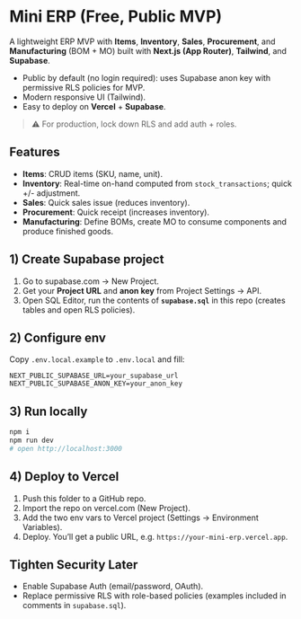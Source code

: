 # Mini ERP (Free, Public MVP)

A lightweight ERP MVP with **Items**, **Inventory**, **Sales**, **Procurement**, and **Manufacturing** (BOM + MO) built with **Next.js (App Router)**, **Tailwind**, and **Supabase**.

- Public by default (no login required): uses Supabase anon key with permissive RLS policies for MVP.
- Modern responsive UI (Tailwind).
- Easy to deploy on **Vercel** + **Supabase**.

> ⚠️ For production, lock down RLS and add auth + roles.

## Features

- **Items**: CRUD items (SKU, name, unit).
- **Inventory**: Real-time on-hand computed from `stock_transactions`; quick +/- adjustment.
- **Sales**: Quick sales issue (reduces inventory).
- **Procurement**: Quick receipt (increases inventory).
- **Manufacturing**: Define BOMs, create MO to consume components and produce finished goods.

## 1) Create Supabase project

1. Go to supabase.com → New Project.
2. Get your **Project URL** and **anon key** from Project Settings → API.
3. Open SQL Editor, run the contents of **`supabase.sql`** in this repo (creates tables and open RLS policies).

## 2) Configure env

Copy `.env.local.example` to `.env.local` and fill:

```
NEXT_PUBLIC_SUPABASE_URL=your_supabase_url
NEXT_PUBLIC_SUPABASE_ANON_KEY=your_anon_key
```

## 3) Run locally

```bash
npm i
npm run dev
# open http://localhost:3000
```

## 4) Deploy to Vercel

1. Push this folder to a GitHub repo.
2. Import the repo on vercel.com (New Project).
3. Add the two env vars to Vercel project (Settings → Environment Variables).
4. Deploy. You’ll get a public URL, e.g. `https://your-mini-erp.vercel.app`.

## Tighten Security Later

- Enable Supabase Auth (email/password, OAuth).
- Replace permissive RLS with role-based policies (examples included in comments in `supabase.sql`).
